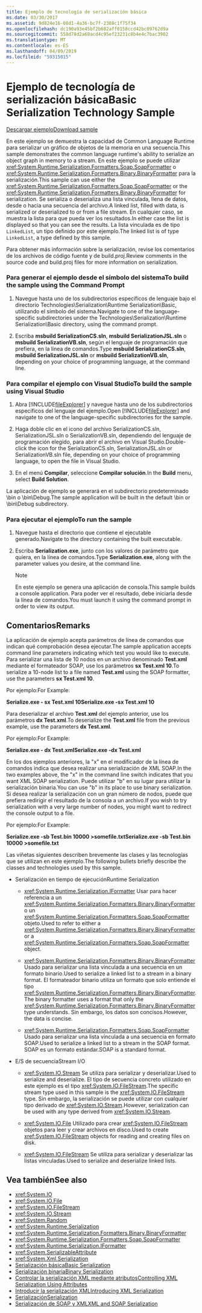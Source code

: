 ```yaml
---
title: Ejemplo de tecnología de serialización básica
ms.date: 03/30/2017
ms.assetid: 9d824e16-08d1-4a36-bc7f-2388c1f75f34
ms.openlocfilehash: dc190a93e45bf2b682aff0158ccd42bc09762d9a
ms.sourcegitcommit: 558d78d2a68acd4c95ef23231c8b4e4c7bac3902
ms.translationtype: MT
ms.contentlocale: es-ES
ms.lasthandoff: 04/09/2019
ms.locfileid: "59315015"
---
```

# <a name="basic-serialization-technology-sample"></a><span data-ttu-id="f2ed8-102">Ejemplo de tecnología de serialización básica</span><span class="sxs-lookup"><span data-stu-id="f2ed8-102">Basic Serialization Technology Sample</span></span>
[<span data-ttu-id="f2ed8-103">Descargar ejemplo</span><span class="sxs-lookup"><span data-stu-id="f2ed8-103">Download sample</span></span>](https://download.microsoft.com/download/4/7/B/47B2164C-E780-4B10-8DE4-2CB5B886E0A6/Technologies/Serialization/Runtime%20Serialization/Basic.zip.exe)  
  
 <span data-ttu-id="f2ed8-104">En este ejemplo se demuestra la capacidad de Common Language Runtime para serializar un gráfico de objetos de la memoria en una secuencia.</span><span class="sxs-lookup"><span data-stu-id="f2ed8-104">This sample demonstrates the common language runtime's ability to serialize an object graph in memory to a stream.</span></span> <span data-ttu-id="f2ed8-105">En este ejemplo se puede utilizar <xref:System.Runtime.Serialization.Formatters.Soap.SoapFormatter> o <xref:System.Runtime.Serialization.Formatters.Binary.BinaryFormatter> para la serialización.</span><span class="sxs-lookup"><span data-stu-id="f2ed8-105">This sample can use either the <xref:System.Runtime.Serialization.Formatters.Soap.SoapFormatter> or the <xref:System.Runtime.Serialization.Formatters.Binary.BinaryFormatter> for serialization.</span></span> <span data-ttu-id="f2ed8-106">Se serializa o deserializa una lista vinculada, llena de datos, desde o hacia una secuencia del archivo.</span><span class="sxs-lookup"><span data-stu-id="f2ed8-106">A linked list, filled with data, is serialized or deserialized to or from a file stream.</span></span> <span data-ttu-id="f2ed8-107">En cualquier caso, se muestra la lista para que pueda ver los resultados.</span><span class="sxs-lookup"><span data-stu-id="f2ed8-107">In either case the list is displayed so that you can see the results.</span></span> <span data-ttu-id="f2ed8-108">La lista vinculada es de tipo `LinkedList`, un tipo definido por este ejemplo.</span><span class="sxs-lookup"><span data-stu-id="f2ed8-108">The linked list is of type `LinkedList`, a type defined by this sample.</span></span>  
  
 <span data-ttu-id="f2ed8-109">Para obtener más información sobre la serialización, revise los comentarios de los archivos de código fuente y de build.proj.</span><span class="sxs-lookup"><span data-stu-id="f2ed8-109">Review comments in the source code and build.proj files for more information on serialization.</span></span>  
  
### <a name="to-build-the-sample-using-the-command-prompt"></a><span data-ttu-id="f2ed8-110">Para generar el ejemplo desde el símbolo del sistema</span><span class="sxs-lookup"><span data-stu-id="f2ed8-110">To build the sample using the Command Prompt</span></span>  
  
1. <span data-ttu-id="f2ed8-111">Navegue hasta uno de los subdirectorios específicos de lenguaje bajo el directorio Technologies\Serialization\Runtime Serialization\Basic, utilizando el símbolo del sistema.</span><span class="sxs-lookup"><span data-stu-id="f2ed8-111">Navigate to one of the language-specific subdirectories under the Technologies\Serialization\Runtime Serialization\Basic directory, using the command prompt.</span></span>  
  
2. <span data-ttu-id="f2ed8-112">Escriba **msbuild SerializationCS.sln**, **msbuild SerializationJSL.sln** o **msbuild SerializationVB.sln**, según el lenguaje de programación que prefiera, en la línea de comandos.</span><span class="sxs-lookup"><span data-stu-id="f2ed8-112">Type **msbuild SerializationCS.sln**, **msbuild SerializationJSL.sln** or **msbuild SerializationVB.sln**, depending on your choice of programming language, at the command line.</span></span>  
  
### <a name="to-build-the-sample-using-visual-studio"></a><span data-ttu-id="f2ed8-113">Para compilar el ejemplo con Visual Studio</span><span class="sxs-lookup"><span data-stu-id="f2ed8-113">To build the sample using Visual Studio</span></span>  
  
1. <span data-ttu-id="f2ed8-114">Abra [!INCLUDE[fileExplorer](../../../includes/fileexplorer-md.md)] y navegue hasta uno de los subdirectorios específicos del lenguaje del ejemplo.</span><span class="sxs-lookup"><span data-stu-id="f2ed8-114">Open [!INCLUDE[fileExplorer](../../../includes/fileexplorer-md.md)] and navigate to one of the language-specific subdirectories for the sample.</span></span>  
  
2. <span data-ttu-id="f2ed8-115">Haga doble clic en el icono del archivo SerializationCS.sln, SerializationJSL.sln o SerializationVB.sln, dependiendo del lenguaje de programación elegido, para abrir el archivo en Visual Studio.</span><span class="sxs-lookup"><span data-stu-id="f2ed8-115">Double-click the icon for the SerializationCS.sln, SerializationJSL.sln or SerializationVB.sln file, depending on your choice of programming language, to open the file in Visual Studio.</span></span>  
  
3. <span data-ttu-id="f2ed8-116">En el menú **Compilar**, seleccione **Compilar solución**.</span><span class="sxs-lookup"><span data-stu-id="f2ed8-116">In the **Build** menu, select **Build Solution**.</span></span>  
  
 <span data-ttu-id="f2ed8-117">La aplicación de ejemplo se generará en el subdirectorio predeterminado \bin o \bin\Debug.</span><span class="sxs-lookup"><span data-stu-id="f2ed8-117">The sample application will be built in the default \bin or \bin\Debug subdirectory.</span></span>  
  
### <a name="to-run-the-sample"></a><span data-ttu-id="f2ed8-118">Para ejecutar el ejemplo</span><span class="sxs-lookup"><span data-stu-id="f2ed8-118">To run the sample</span></span>  
  
1. <span data-ttu-id="f2ed8-119">Navegue hasta el directorio que contiene el ejecutable generado.</span><span class="sxs-lookup"><span data-stu-id="f2ed8-119">Navigate to the directory containing the built executable.</span></span>  
  
2. <span data-ttu-id="f2ed8-120">Escriba **Serialization.exe**, junto con los valores de parámetro que quiera, en la línea de comandos.</span><span class="sxs-lookup"><span data-stu-id="f2ed8-120">Type **Serialization.exe**, along with the parameter values you desire, at the command line.</span></span>  
  
    > [!NOTE]
    >  <span data-ttu-id="f2ed8-121">En este ejemplo se genera una aplicación de consola.</span><span class="sxs-lookup"><span data-stu-id="f2ed8-121">This sample builds a console application.</span></span> <span data-ttu-id="f2ed8-122">Para poder ver el resultado, debe iniciarla desde la línea de comandos.</span><span class="sxs-lookup"><span data-stu-id="f2ed8-122">You must launch it using the command prompt in order to view its output.</span></span>  
  
## <a name="remarks"></a><span data-ttu-id="f2ed8-123">Comentarios</span><span class="sxs-lookup"><span data-stu-id="f2ed8-123">Remarks</span></span>  
 <span data-ttu-id="f2ed8-124">La aplicación de ejemplo acepta parámetros de línea de comandos que indican qué comprobación desea ejecutar.</span><span class="sxs-lookup"><span data-stu-id="f2ed8-124">The sample application accepts command line parameters indicating which test you would like to execute.</span></span> <span data-ttu-id="f2ed8-125">Para serializar una lista de 10 nodos en un archivo denominado **Test.xml** mediante el formateador SOAP, use los parámetros **sx Test.xml 10**.</span><span class="sxs-lookup"><span data-stu-id="f2ed8-125">To serialize a 10-node list to a file named **Test.xml** using the SOAP formatter, use the parameters **sx Test.xml 10**.</span></span>  
  
 <span data-ttu-id="f2ed8-126">Por ejemplo:</span><span class="sxs-lookup"><span data-stu-id="f2ed8-126">For Example:</span></span>  
  
 **<span data-ttu-id="f2ed8-127">Serialize.exe - sx Test.xml 10</span><span class="sxs-lookup"><span data-stu-id="f2ed8-127">Serialize.exe -sx Test.xml 10</span></span>**  
  
 <span data-ttu-id="f2ed8-128">Para deserializar el archivo **Test.xml** del ejemplo anterior, use los parámetros **dx Test.xml**.</span><span class="sxs-lookup"><span data-stu-id="f2ed8-128">To deserialize the **Test.xml** file from the previous example, use the parameters **dx Test.xml**.</span></span>  
  
 <span data-ttu-id="f2ed8-129">Por ejemplo:</span><span class="sxs-lookup"><span data-stu-id="f2ed8-129">For Example:</span></span>  
  
 **<span data-ttu-id="f2ed8-130">Serialize.exe - dx Test.xml</span><span class="sxs-lookup"><span data-stu-id="f2ed8-130">Serialize.exe -dx Test.xml</span></span>**  
  
 <span data-ttu-id="f2ed8-131">En los dos ejemplos anteriores, la "x" en el modificador de la línea de comandos indica que desea realizar una serialización de XML SOAP.</span><span class="sxs-lookup"><span data-stu-id="f2ed8-131">In the two examples above, the "x" in the command line switch indicates that you want XML SOAP serialization.</span></span> <span data-ttu-id="f2ed8-132">Puede utilizar "b" en su lugar para utilizar la serialización binaria.</span><span class="sxs-lookup"><span data-stu-id="f2ed8-132">You can use "b" in its place to use binary serialization.</span></span> <span data-ttu-id="f2ed8-133">Si desea realizar la serialización con un gran número de nodos, puede que prefiera redirigir el resultado de la consola a un archivo.</span><span class="sxs-lookup"><span data-stu-id="f2ed8-133">If you wish to try serialization with a very large number of nodes, you might want to redirect the console output to a file.</span></span>  
  
 <span data-ttu-id="f2ed8-134">Por ejemplo:</span><span class="sxs-lookup"><span data-stu-id="f2ed8-134">For Example:</span></span>  
  
 **<span data-ttu-id="f2ed8-135">Serialize.exe -sb Test.bin 10000 >somefile.txt</span><span class="sxs-lookup"><span data-stu-id="f2ed8-135">Serialize.exe -sb Test.bin 10000 >somefile.txt</span></span>**  
  
 <span data-ttu-id="f2ed8-136">Las viñetas siguientes describen brevemente las clases y las tecnologías que se utilizan en este ejemplo.</span><span class="sxs-lookup"><span data-stu-id="f2ed8-136">The following bullets briefly describe the classes and technologies used by this sample.</span></span>  
  
-   <span data-ttu-id="f2ed8-137">Serialización en tiempo de ejecución</span><span class="sxs-lookup"><span data-stu-id="f2ed8-137">Runtime Serialization</span></span>  
  
    -   <xref:System.Runtime.Serialization.IFormatter> <span data-ttu-id="f2ed8-138">Usar para hacer referencia a un <xref:System.Runtime.Serialization.Formatters.Binary.BinaryFormatter> o un <xref:System.Runtime.Serialization.Formatters.Soap.SoapFormatter> objeto.</span><span class="sxs-lookup"><span data-stu-id="f2ed8-138">Used to refer to either a <xref:System.Runtime.Serialization.Formatters.Binary.BinaryFormatter> or a <xref:System.Runtime.Serialization.Formatters.Soap.SoapFormatter> object.</span></span>  
  
    -   <xref:System.Runtime.Serialization.Formatters.Binary.BinaryFormatter> <span data-ttu-id="f2ed8-139">Usado para serializar una lista vinculada a una secuencia en un formato binario.</span><span class="sxs-lookup"><span data-stu-id="f2ed8-139">Used to serialize a linked list to a stream in a binary format.</span></span> <span data-ttu-id="f2ed8-140">El formateador binario utiliza un formato que solo entiende el tipo <xref:System.Runtime.Serialization.Formatters.Binary.BinaryFormatter>.</span><span class="sxs-lookup"><span data-stu-id="f2ed8-140">The binary formatter uses a format that only the <xref:System.Runtime.Serialization.Formatters.Binary.BinaryFormatter> type understands.</span></span> <span data-ttu-id="f2ed8-141">Sin embargo, los datos son concisos.</span><span class="sxs-lookup"><span data-stu-id="f2ed8-141">However, the data is concise.</span></span>  
  
    -   <xref:System.Runtime.Serialization.Formatters.Soap.SoapFormatter> <span data-ttu-id="f2ed8-142">Usado para serializar una lista vinculada a una secuencia en formato SOAP.</span><span class="sxs-lookup"><span data-stu-id="f2ed8-142">Used to serialize a linked list to a stream in the SOAP format.</span></span> <span data-ttu-id="f2ed8-143">SOAP es un formato estándar.</span><span class="sxs-lookup"><span data-stu-id="f2ed8-143">SOAP is a standard format.</span></span>  
  
-   <span data-ttu-id="f2ed8-144">E/S de secuencia</span><span class="sxs-lookup"><span data-stu-id="f2ed8-144">Stream I/O</span></span>  
  
    -   <xref:System.IO.Stream> <span data-ttu-id="f2ed8-145">Se utiliza para serializar y deserializar.</span><span class="sxs-lookup"><span data-stu-id="f2ed8-145">Used to serialize and deserialize.</span></span> <span data-ttu-id="f2ed8-146">El tipo de secuencia concreto utilizado en este ejemplo es el tipo <xref:System.IO.FileStream>.</span><span class="sxs-lookup"><span data-stu-id="f2ed8-146">The specific stream type used in this sample is the <xref:System.IO.FileStream> type.</span></span> <span data-ttu-id="f2ed8-147">Sin embargo, la serialización se puede utilizar con cualquier tipo derivado de <xref:System.IO.Stream>.</span><span class="sxs-lookup"><span data-stu-id="f2ed8-147">However, serialization can be used with any type derived from <xref:System.IO.Stream>.</span></span>  
  
    -   <xref:System.IO.File> <span data-ttu-id="f2ed8-148">Utilizado para crear <xref:System.IO.FileStream> objetos para leer y crear archivos en disco.</span><span class="sxs-lookup"><span data-stu-id="f2ed8-148">Used to create <xref:System.IO.FileStream> objects for reading and creating files on disk.</span></span>  
  
    -   <xref:System.IO.FileStream> <span data-ttu-id="f2ed8-149">Se utiliza para serializar y deserializar las listas vinculadas.</span><span class="sxs-lookup"><span data-stu-id="f2ed8-149">Used to serialize and deserialize linked lists.</span></span>  
  
## <a name="see-also"></a><span data-ttu-id="f2ed8-150">Vea también</span><span class="sxs-lookup"><span data-stu-id="f2ed8-150">See also</span></span>

- <xref:System.IO>
- <xref:System.IO.File>
- <xref:System.IO.FileStream>
- <xref:System.IO.Stream>
- <xref:System.Random>
- <xref:System.Runtime.Serialization>
- <xref:System.Runtime.Serialization.Formatters.Binary.BinaryFormatter>
- <xref:System.Runtime.Serialization.Formatters.Soap.SoapFormatter>
- <xref:System.Runtime.Serialization.IFormatter>
- <xref:System.SerializableAttribute>
- <xref:System.Xml.Serialization>
- [<span data-ttu-id="f2ed8-151">Serialización básica</span><span class="sxs-lookup"><span data-stu-id="f2ed8-151">Basic Serialization</span></span>](../../../docs/standard/serialization/basic-serialization.md)
- [<span data-ttu-id="f2ed8-152">Serialización binaria</span><span class="sxs-lookup"><span data-stu-id="f2ed8-152">Binary Serialization</span></span>](../../../docs/standard/serialization/binary-serialization.md)
- [<span data-ttu-id="f2ed8-153">Controlar la serialización XML mediante atributos</span><span class="sxs-lookup"><span data-stu-id="f2ed8-153">Controlling XML Serialization Using Attributes</span></span>](../../../docs/standard/serialization/controlling-xml-serialization-using-attributes.md)
- [<span data-ttu-id="f2ed8-154">Introducir la serialización XML</span><span class="sxs-lookup"><span data-stu-id="f2ed8-154">Introducing XML Serialization</span></span>](../../../docs/standard/serialization/introducing-xml-serialization.md)
- [<span data-ttu-id="f2ed8-155">Serialización</span><span class="sxs-lookup"><span data-stu-id="f2ed8-155">Serialization</span></span>](../../../docs/standard/serialization/index.md)
- [<span data-ttu-id="f2ed8-156">Serialización de SOAP y XML</span><span class="sxs-lookup"><span data-stu-id="f2ed8-156">XML and SOAP Serialization</span></span>](../../../docs/standard/serialization/xml-and-soap-serialization.md)
